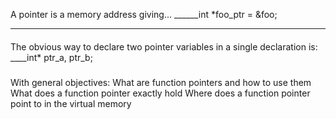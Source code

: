 A pointer is a memory address
giving...
______int *foo_ptr = &foo;
______
####
The obvious way to declare two pointer variables in a single declaration is:
____int* ptr_a, ptr_b;
###
With general objectives:
What are function pointers and how to use them
What does a function pointer exactly hold
Where does a function pointer point to in the virtual memory
